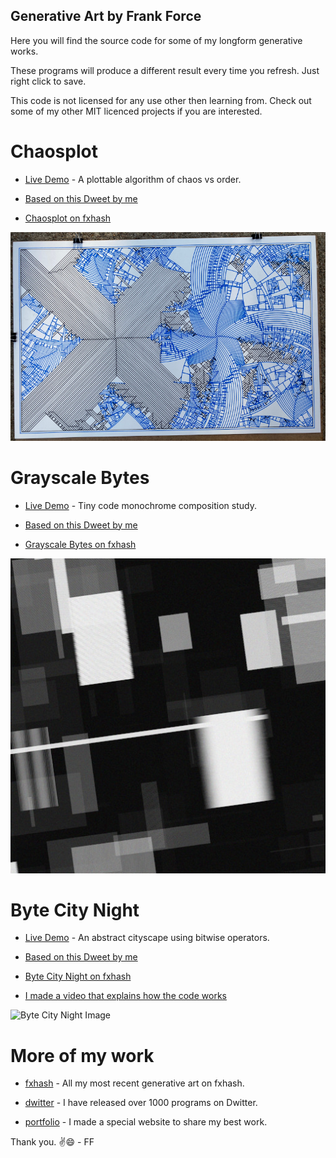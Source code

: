 ## Generative Art by Frank Force

Here you will find the source code for some of my longform generative works.

These programs will produce a different result every time you refresh. Just right click to save.

This code is not licensed for any use other then learning from. Check out some of my other MIT licenced projects if you are interested.

# Chaosplot

- [Live Demo](https://killedbyapixel.github.io/generative/chaosplot.html) - A plottable algorithm of chaos vs order.

- [Based on this Dweet by me](https://www.dwitter.net/d/24661)

- [Chaosplot on fxhash](https://www.fxhash.xyz/generative/14874)

![Chaosplot Image](/images/chaosplot.jpg)

# Grayscale Bytes

- [Live Demo](https://killedbyapixel.github.io/generative/grayscaleBytes.html) - Tiny code monochrome composition study.

- [Based on this Dweet by me](https://www.dwitter.net/d/24449)

- [Grayscale Bytes on fxhash](https://www.fxhash.xyz/generative/2370)

![Grayscale Bytes Image](/images/grayscaleBytes.jpg)

# Byte City Night

- [Live Demo](https://killedbyapixel.github.io/generative/byteCityNight.html) - An abstract cityscape using bitwise operators.

- [Based on this Dweet by me](https://www.dwitter.net/d/17507)

- [Byte City Night on fxhash](https://www.fxhash.xyz/generative/10914)

- [I made a video that explains how the code works](https://youtu.be/vnx8kI4EcVc)

![Byte City Night Image](/images/byteCityNight.jpg)

# More of my work

- [fxhash](https://www.fxhash.xyz/u/KilledByAPixel) - All my most recent generative art on fxhash.

- [dwitter](https://www.dwitter.net/u/KilledByAPixel) - I have released over 1000 programs on Dwitter.

- [portfolio](https://generative.3d2k.com) - I made a special website to share my best work.

Thank you. ✌️😄 - FF
